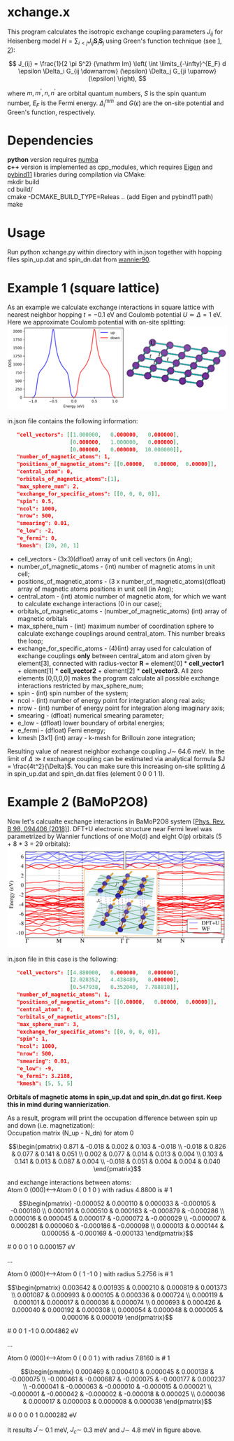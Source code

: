 # xchange.x
This program calculates the isotropic exchange coupling parameters $J_{ij}$ for Heisenberg model $H = \sum_{i < j} J_{ij} \mathbf{S}_i \mathbf{S}_j$ using Green's function technique (see [1](https://www.sciencedirect.com/science/article/abs/pii/0304885387907219), [2](https://journals.aps.org/prb/abstract/10.1103/PhysRevB.71.184434)):

$$  J_{ij} = \frac{1}{2 \pi S^2}  {\mathrm Im} \left( \int \limits_{-\infty}^{E_F} d \epsilon \Delta_i G_{ij \downarrow} (\epsilon) \Delta_j G_{ji \uparrow} (\epsilon) \right), $$

where $m, m^{\prime},  n, n^{\prime}$ are orbital quantum numbers, $S$ is the spin quantum number, $E_F$ is the Fermi energy. $\Delta^{m m^{\prime}}_i$ and $G(\epsilon)$ are the on-site potential and  Green's function, respectively. 

# Dependencies
**python** version requires [numba](https://numba.pydata.org) \
**c++** version is implemented as cpp_modules, which requires [Eigen](https://eigen.tuxfamily.org/index.php?title=Main_Page) and [pybind11](https://pybind11.readthedocs.io/en/stable/advanced/pycpp/index.html#)  libraries during compilation via CMake:\
mkdir build \
cd build/ \
cmake -DCMAKE_BUILD_TYPE=Releas .. (add Eigen and pybind11 path)\
make 

# Usage
Run python xchange.py within directory with in.json together with hopping files spin_up.dat and spin_dn.dat from [wannier90](https://wannier.org).

# Example 1 (square lattice)
As an example we calculate exchange interactions in square lattice with nearest neighbor hopping $t = -0.1$ eV and Coulomb potential $U \simeq \Delta = 1$ eV. Here we approximate Coulomb potential with on-site splitting: 
![alt text](https://github.com/danis-b/xchange/blob/main/examples/square_lattice/DOS.png)

in.json file contains the following information:
```json
   "cell_vectors": [[1.000000,   0.000000,   0.000000], 
                    [0.000000,   1.000000,   0.000000], 
                    [0.000000,   0.000000,  10.000000]],
   "number_of_magnetic_atoms": 1,
   "positions_of_magnetic_atoms": [[0.00000,   0.00000,  0.00000]],
   "central_atom": 0,
   "orbitals_of_magnetic_atoms":[1],
   "max_sphere_num": 2,
   "exchange_for_specific_atoms": [[0, 0, 0, 0]],
   "spin": 0.5,
   "ncol": 1000,
   "nrow": 500,
   "smearing": 0.01,
   "e_low": -2,
   "e_fermi": 0,
   "kmesh": [20, 20, 1]
```
* cell_vectors - (3x3)(dfloat) array of unit cell vectors (in Ang);
* number_of_magnetic_atoms - (int) number of magnetic atoms in unit cell;
* positions_of_magnetic_atoms - (3 x number_of_magnetic_atoms)(dfloat) array of magnetic atoms positions in unit cell (in Ang);
* central_atom - (int) atomic number of magnetic atom, for which we want to calculate exchange interactions (0 in our case);
* orbitals_of_magnetic_atoms - (number_of_magnetic_atoms) (int) array of magnetic orbitals 
* max_sphere_num - (int) maximum number of coordination sphere to calculate exchange couplings around central_atom. This number breaks the loop;
* exchange_for_specific_atoms - (4)(int) array used for calculation of exchange couplings **only** between central_atom and atom given by element[3], connected  with radius-vector **R** = element[0] * **cell_vector1** + element[1] * **cell_vector2** + element[2] * **cell_vector3**. All zero elements [0,0,0,0] makes the program calculate all possible exchange interactions restricted by max_sphere_num; 
* spin - (int) spin number of the system;
* ncol - (int) number of energy point for integration along real axis;
* nrow - (int) number of energy point for integration along imaginary axis;  
* smearing - (dfloat) numerical smearing parameter;
* e_low -  (dfloat) lower boundary of orbital energies;
* e_fermi - (dfloat) Femi energy;
* kmesh [3x1] (int) array - k-mesh for Brillouin zone integration; 

Resulting value of nearest neighbor exchange coupling $J \sim$ 64.6 meV.  In the limit of $\Delta \gg t$ exchange coupling can be estimated via analytical formula $J = \frac{4t^2}{\Delta}$. You can make sure this increasing on-site splitting $\Delta$ in spin_up.dat and spin_dn.dat files (element 0 0 0 1 1).  


# Example 2 (BaMoP2O8)

Now let's calcualte exchange interactions in BaMoP2O8 system [[Phys. Rev. B 98, 094406 (2018)](https://journals.aps.org/prb/abstract/10.1103/PhysRevB.98.094406)]. DFT+U electronic structure near Fermi level was parametrized by Wannier functions of one Mo(d) and eight O(p) orbitals (5 + 8 * 3 = 29 orbitals):
![alt text](https://github.com/danis-b/xchange/blob/main/examples/BaMoPO/BANDS.png)

in.json file in this case is the following:

```json
   "cell_vectors": [[4.880000,   0.000000,   0.000000], 
                    [2.028352,   4.438489,   0.000000], 
                    [0.547938,   0.352040,  7.788818]],
   "number_of_magnetic_atoms": 1,
   "positions_of_magnetic_atoms": [[0.00000,   0.00000,  0.00000]],
   "central_atom": 0,
   "orbitals_of_magnetic_atoms":[5],
   "max_sphere_num": 3,
   "exchange_for_specific_atoms": [[0, 0, 0, 0]],
   "spin": 1,
   "ncol": 1000,
   "nrow": 500,
   "smearing": 0.01,
   "e_low": -9,
   "e_fermi": 3.2188,
   "kmesh": [5, 5, 5]
```
**Orbitals of magnetic atoms in spin_up.dat and spin_dn.dat go first. Keep this in mind during wannierization**.

As a result, program will print the occupation difference between spin up and  down (i.e. magnetization):\
Occupation matrix (N_up - N_dn) for atom  0  
```math
\begin{pmatrix}
0.871 & -0.018 &  0.002 &  0.103 &  -0.018 \\
-0.018 &  0.826 &  0.077 & 0.141 & 0.051 \\
0.002 & 0.077 & 0.014 & 0.013 & 0.004 \\
0.103 & 0.141 & 0.013 & 0.087 & 0.004 \\
-0.018 & 0.051 & 0.004 & 0.004 & 0.040 
\end{pmatrix}
```

and exchange interactions between atoms:\
Atom 0 (000)<-->Atom 0 ( 0 1 0 ) with radius 4.8800  is # 1 
```math
\begin{pmatrix}
-0.000052 &  0.000110 &  0.000033 &  -0.000105 &  -0.000180 \\
0.000191 &  0.000510 &  0.000163 &  -0.000879 &  -0.000286 \\
0.000016 &  0.000045 &  0.000017 &  -0.000072 &  -0.000029 \\
-0.000007 & 0.000281 &  0.000060 & -0.000186 &  -0.000098 \\
0.000013 &  0.000144 &  0.000055 &  -0.000169 &  -0.000133 
\end{pmatrix}
```
\#  0 0 0 1 0 0.000157 eV

...

Atom 0 (000)<-->Atom 0 ( 1 -1 0 ) with radius 5.2756  is # 1
```math
\begin{pmatrix}
0.003642 & 0.001935 &  0.000210 &  0.000819 &  0.001373 \\
0.001087 & 0.000993 &  0.000105 &  0.000336 &  0.000724 \\
0.000119 & 0.000101 &  0.000017 &  0.000036  & 0.000074 \\
0.000693 &  0.000426 &  0.000040 &  0.000192 &  0.000308 \\
0.000054 & 0.000048 &  0.000005 & 0.000016 & 0.000019 
\end{pmatrix}
```
\#  0 0 1 -1 0 0.004862 eV

...

Atom 0 (000)<-->Atom 0 ( 0 0 1 ) with radius 7.8160  is # 1 
```math
\begin{pmatrix}
0.000469 & 0.000410 & 0.000045 & 0.000138 & -0.000075 \\
-0.000461 & -0.000687 & -0.000075 & -0.000177 & 0.000237 \\
-0.000041 & -0.000063 & -0.000010 & -0.000015 & 0.000021 \\
-0.000001 & -0.000042 & -0.000002 & -0.000018 & 0.000025 \\
0.000036 & 0.000017 & 0.000003 & 0.000008 & 0.000038 
\end{pmatrix}
```
\#  0 0 0 0 1 0.000282 eV

It results $J^\prime \sim$ 0.1 meV, $J_c \sim$ 0.3 meV and $J \sim$ 4.8 meV in figure above. 
